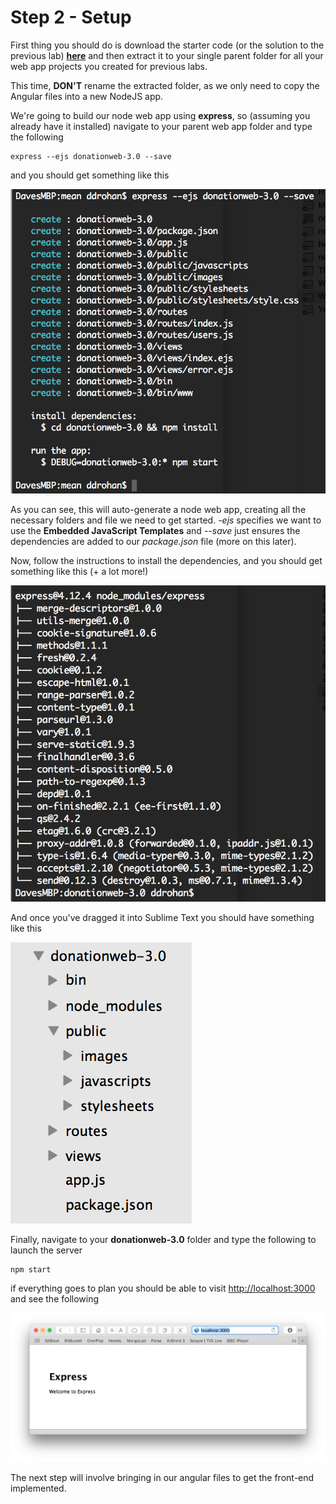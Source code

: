 # Step 2 - Setup

First thing you should do is download the starter code (or the solution to the previous lab) **[here](../zips/donationweb-2.0.solution.zip)** and then extract it to your single parent folder for all your web app projects you created for previous labs. 

This time, **DON'T** rename the extracted folder, as we only need to copy the Angular files into a new NodeJS app.

We're going to build our node web app using **express**, so (assuming you already have it installed) navigate to your parent web app folder and type the following

```
express --ejs donationweb-3.0 --save

```
and you should get something like this

![](../images/lab3.step2.1.png)

As you can see, this will auto-generate a node web app, creating all the necessary folders and file we need to get started. *-ejs* specifies we want to use the **Embedded JavaScript Templates** and *--save* just ensures the dependencies are added to our *package.json* file (more on this later).

Now, follow the instructions to install the dependencies, and you should get something like this (+ a lot more!)

![](../images/lab3.step2.2.png)

And once you've dragged it into Sublime Text you should have something like this

![](../images/donationweb-3.0.start.png)

Finally, navigate to your **donationweb-3.0** folder and type the following to launch the server

```
npm start

```

if everything goes to plan you should be able to visit [http://localhost:3000](http://localhost:3000) and see the following

![](../images/lab3.step2.3.png)

The next step will involve bringing in our angular files to get the front-end implemented.
